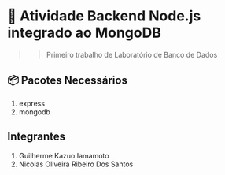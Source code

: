 # 🚀 Atividade Backend Node.js integrado ao MongoDB
>> Primeiro trabalho de Laboratório de Banco de Dados

## 📦 Pacotes Necessários
1. express
2. mongodb

## Integrantes
1. Guilherme Kazuo Iamamoto
2. Nicolas Oliveira Ribeiro Dos Santos